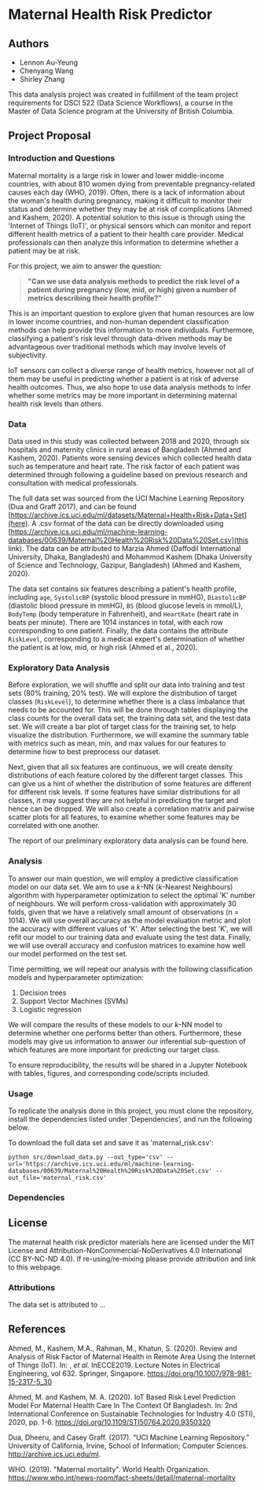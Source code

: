 # Maternal Health Risk Predictor

## Authors 

- Lennon Au-Yeung
- Chenyang Wang
- Shirley Zhang

This data analysis project was created in fulfillment of the team project requirements for DSCI 522 (Data Science Workflows), a course in the Master of Data Science program at the University of British Columbia. 

## Project Proposal

### Introduction and Questions

Maternal mortality is a large risk in lower and lower middle-income countries, with about 810 women dying from preventable pregnancy-related causes each day (WHO, 2019). Often, there is a lack of information about the woman's health during pregnancy, making it difficult to monitor their status and determine whether they may be at risk of complications (Ahmed and Kashem, 2020). A potential solution to this issue is through using the 'Internet of Things (IoT)', or physical sensors which can monitor and report different health metrics of a patient to their health care provider. Medical professionals can then analyze this information to determine whether a patient may be at risk. 

For this project, we aim to answer the question: 

> **"Can we use data analysis methods to predict the risk level of a patient during pregnancy (low, mid, or high) given a number of metrics describing their health profile?"** 

This is an important question to explore given that human resources are low in lower income countries, and non-human dependent classification methods can help provide this information to more individuals. Furthermore, classifying a patient's risk level through data-driven methods may be advantageous over traditional methods which may involve levels of subjectivity. 

IoT sensors can collect a diverse range of health metrics, however not all of them may be useful in predicting whether a patient is at risk of adverse health outcomes. Thus, we also hope to use data analysis methods to infer whether some metrics may be more important in determining maternal health risk levels than others. 

### Data

Data used in this study was collected between 2018 and 2020, through six hospitals and maternity clinics in rural areas of Bangladesh (Ahmed and Kashem, 2020). Patients wore sensing devices which collected health data such as temperature and heart rate. The risk factor of each patient was determined through following a guideline based on previous research and consultation with medical professionals. 

The full data set was sourced from the UCI Machine Learning Repository (Dua and Graff 2017), and can be found [https://archive.ics.uci.edu/ml/datasets/Maternal+Health+Risk+Data+Set](here). A .csv format of the data can be directly downloaded using [https://archive.ics.uci.edu/ml/machine-learning-databases/00639/Maternal%20Health%20Risk%20Data%20Set.csv](this link). The data can be attributed to Marzia Ahmed (Daffodil International University, Dhaka, Bangladesh) and Mohammod Kashem (Dhaka University of Science and Technology, Gazipur, Bangladesh) (Ahmed and Kashem, 2020).  

The data set contains six features describing a patient's health profile, including `age`, `SystolicBP` (systolic blood pressure in mmHG), `DiastolicBP` (diastolic blood pressure in mmHG), `BS` (blood glucose levels in mmol/L), `BodyTemp` (body temperature in Fahrenheit), and `HeartRate` (heart rate in beats per minute). There are 1014 instances in total, with each row corresponding to one patient. Finally, the data contains the attribute `RiskLevel`, corresponding to a medical expert's determination of whether the patient is at low, mid, or high risk (Ahmed et al., 2020). 


### Exploratory Data Analysis 

Before exploration, we will shuffle and split our data into training and test sets (80% training, 20% test). We will explore the distribution of target classes (`RiskLevel`), to determine whether there is a class imbalance that needs to be accounted for. This will be done through tables displaying the class counts for the overall data set, the training data set, and the test data set. We will create a bar plot of target class for the training set, to help visualize the distribution. Furthermore, we will examine the summary table with metrics such as mean, min, and max values for our features to determine how to best preprocess our dataset. 

Next, given that all six features are continuous, we will create density distributions of each feature colored by the different target classes. This can give us a hint of whether the distribution of some features are different for different risk levels. If some features have similar distributions for all classes, it may suggest they are not helpful in predicting the target and hence can be dropped. We will also create a correlation matrix and pairwise scatter plots for all features, to examine whether some features may be correlated with one another. 

The report of our preliminary exploratory data analysis can be found here.  

### Analysis 

To answer our main question, we will employ a predictive classification model on our data set. We aim to use a $k$-NN ($k$-Nearest Neighbours) algorithm with hyperparameter optimization to select the optimal 'K' number of neighbours. We will perform cross-validation with approximately 30 folds, given that we have a relatively small amount of observations (n = 1014). We will use overall accuracy as the model evaluation metric and plot the accuracy with different values of 'K'. After selecting the best 'K', we will refit our model to our training data and evaluate using the test data. Finally, we will use overall accuracy and confusion matrices to examine how well our model performed on the test set.  

Time permitting, we will repeat our analysis with the following classification models and hyperparameter optimization: 

1. Decision trees 
2. Support Vector Machines (SVMs)
3. Logistic regression 

We will compare the results of these models to our $k$-NN model to determine whether one performs better than others. Furthermore, these models may give us information to answer our inferential sub-question of which features are more important for predicting our target class. 

To ensure reproducibility, the results will be shared in a Jupyter Notebook with tables, figures, and corresponding code/scripts included. 

### Usage 

To replicate the analysis done in this project, you must clone the repository, install the dependencies listed under 'Dependencies', and run the following below. 

To download the full data set and save it as 'maternal_risk.csv': 

`python src/download_data.py --out_type='csv' --url='https://archive.ics.uci.edu/ml/machine-learning-databases/00639/Maternal%20Health%20Risk%20Data%20Set.csv' --out_file='maternal_risk.csv'`



### Dependencies



## License

The maternal health risk predictor materials here are licensed under the MIT License and Attribution-NonCommercial-NoDerivatives 4.0 International (CC BY-NC-ND 4.0). If re-using/re-mixing please provide attribution and link to this webpage.


### Attributions 

The data set is attributed to ... 

## References 

Ahmed, M., Kashem, M.A., Rahman, M., Khatun, S. (2020). Review and Analysis of Risk Factor of Maternal Health in Remote Area Using the Internet of Things (IoT). In: , *et al.* InECCE2019. Lecture Notes in Electrical Engineering, vol 632. Springer, Singapore. https://doi.org/10.1007/978-981-15-2317-5_30

Ahmed, M. and Kashem, M. A. (2020). IoT Based Risk Level Prediction Model For Maternal Health Care In The Context Of Bangladesh. In: 2nd International Conference on Sustainable Technologies for Industry 4.0 (STI), 2020, pp. 1-6. https://doi.org/10.1109/STI50764.2020.9350320

Dua, Dheeru, and Casey Graff. (2017). “UCI Machine Learning Repository.” University of California, Irvine, School of Information; Computer Sciences. http://archive.ics.uci.edu/ml.

WHO. (2019). "Maternal mortality". World Health Organization. https://www.who.int/news-room/fact-sheets/detail/maternal-mortality